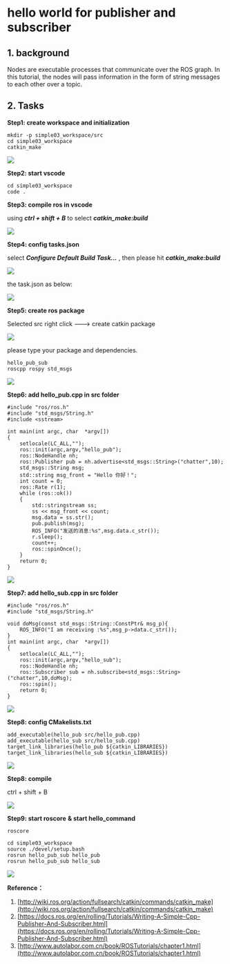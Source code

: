 # hello world for publisher and subscriber

## 1. background

Nodes are executable processes that communicate over the ROS graph. In this tutorial, the nodes will pass information in the form of string messages to each other over a topic. 

## 2. Tasks

**Step1: create workspace and initialization**

```
mkdir -p simple03_workspace/src
cd simple03_workspace
catkin_make
```

![](images/2022-06-10_124650.png)

**Step2: start vscode**

```
cd simple03_workspace
code .
```

**Step3: compile ros in vscode**

using ***ctrl + shift + B*** to select ***catkin_make:build***

![](images/2022-06-10_124911.png)

**Step4: config tasks.json**

select ***Configure Default Build Task...*** , then please hit ***catkin_make:build***

![](images/2022-06-10_125431.png)

the task.json as below:

![](images/2022-06-10_125536.png)

**Step5: create ros package**

Selected src right click ---> create catkin package

![](images/2022-06-10_125622.png)

please type your package and dependencies.

```
hello_pub_sub
roscpp rospy std_msgs
```

![](images/2022-06-10_125752.png)

**Step6: add hello_pub.cpp in src folder**

```
#include "ros/ros.h"
#include "std_msgs/String.h"
#include <sstream>

int main(int argc, char  *argv[])
{   
    setlocale(LC_ALL,"");
    ros::init(argc,argv,"hello_pub");
    ros::NodeHandle nh;
    ros::Publisher pub = nh.advertise<std_msgs::String>("chatter",10);
    std_msgs::String msg;
    std::string msg_front = "Hello 你好！"; 
    int count = 0; 
    ros::Rate r(1);
    while (ros::ok())
    {
        std::stringstream ss;
        ss << msg_front << count;
        msg.data = ss.str();
        pub.publish(msg);
        ROS_INFO("发送的消息:%s",msg.data.c_str());
        r.sleep();
        count++;
        ros::spinOnce();
    }
    return 0;
}
```

![](images/2022-06-10_130053.png)

**Step7: add hello_sub.cpp in src folder**

```
#include "ros/ros.h"
#include "std_msgs/String.h"

void doMsg(const std_msgs::String::ConstPtr& msg_p){
    ROS_INFO("I am receiving :%s",msg_p->data.c_str());
}
int main(int argc, char  *argv[])
{
    setlocale(LC_ALL,"");
    ros::init(argc,argv,"hello_sub");
    ros::NodeHandle nh;
    ros::Subscriber sub = nh.subscribe<std_msgs::String>("chatter",10,doMsg);
    ros::spin();
    return 0;
}

```

![](images/2022-06-10_130511.png)

**Step8: config CMakelists.txt**

```
add_executable(hello_pub src/hello_pub.cpp)
add_executable(hello_sub src/hello_sub.cpp)
target_link_libraries(hello_pub ${catkin_LIBRARIES})
target_link_libraries(hello_sub ${catkin_LIBRARIES})
```

![](images/2022-06-10_130701.png)

**Step8:  compile**

ctrl + shift + B

![](images/2022-06-10_130845.png)

**Step9:  start roscore** **& start hello_command**

```
roscore

cd simple03_workspace
source ./devel/setup.bash
rosrun hello_pub_sub hello_pub
rosrun hello_pub_sub hello_sub
```

![](images/2022-06-10_131229.png)

**Reference：**

1. [http://wiki.ros.org/action/fullsearch/catkin/commands/catkin_make](http://wiki.ros.org/action/fullsearch/catkin/commands/catkin_make)
2. [https://docs.ros.org/en/rolling/Tutorials/Writing-A-Simple-Cpp-Publisher-And-Subscriber.html](https://docs.ros.org/en/rolling/Tutorials/Writing-A-Simple-Cpp-Publisher-And-Subscriber.html)
3. [http://www.autolabor.com.cn/book/ROSTutorials/chapter1.html](http://www.autolabor.com.cn/book/ROSTutorials/chapter1.html)
